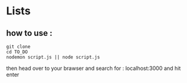 # Lists

## how to use :

```
git clone 
cd TO_DO
nodemon script.js || node script.js
```
then head over to your brawser and search for : localhost:3000 and hit enter